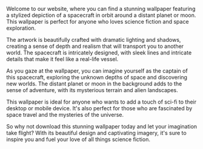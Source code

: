 <!--
Write me content for website with wallpaper "A stylized depiction of a spacecraft in orbit around a distant planet or moon, with dramatic lighting and shadows."
-->

<!--font:Inter.-->

Welcome to our website, where you can find a stunning wallpaper featuring a stylized depiction of a spacecraft in orbit around a distant planet or moon. This wallpaper is perfect for anyone who loves science fiction and space exploration.

The artwork is beautifully crafted with dramatic lighting and shadows, creating a sense of depth and realism that will transport you to another world. The spacecraft is intricately designed, with sleek lines and intricate details that make it feel like a real-life vessel.

As you gaze at the wallpaper, you can imagine yourself as the captain of this spacecraft, exploring the unknown depths of space and discovering new worlds. The distant planet or moon in the background adds to the sense of adventure, with its mysterious terrain and alien landscapes.

This wallpaper is ideal for anyone who wants to add a touch of sci-fi to their desktop or mobile device. It's also perfect for those who are fascinated by space travel and the mysteries of the universe.

So why not download this stunning wallpaper today and let your imagination take flight? With its beautiful design and captivating imagery, it's sure to inspire you and fuel your love of all things science fiction.
